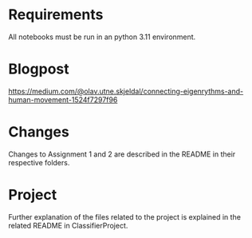 # Requirements

All notebooks must be run in an python 3.11 environment.

# Blogpost

https://medium.com/@olav.utne.skjeldal/connecting-eigenrythms-and-human-movement-1524f7297f96

# Changes

Changes to Assignment 1 and 2 are described in the README in their respective folders.

# Project

Further explanation of the files related to the project is explained in the related README in ClassifierProject.
